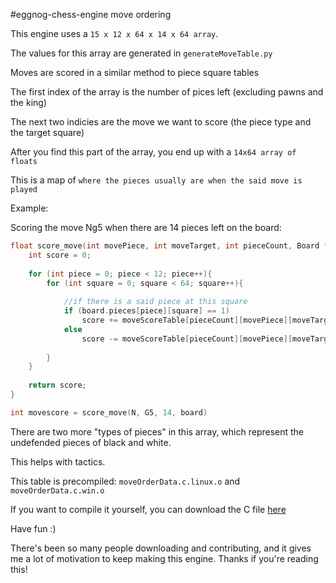 #eggnog-chess-engine move ordering

This engine uses a `15 x 12 x 64 x 14 x 64 array`.

The values for this array are generated in `generateMoveTable.py`

Moves are scored in a similar method to piece square tables

The first index of the array is the number of pices left (excluding pawns and the king)

The next two indicies are the move we want to score (the piece type and the target square)

After you find this part of the array, you end up with a `14x64 array of floats`

This is a map of `where the pieces usually are when the said move is played`

Example:

Scoring the move Ng5 when there are 14 pieces left on the board:

```C
float score_move(int movePiece, int moveTarget, int pieceCount, Board *board){
    int score = 0;
    
    for (int piece = 0; piece < 12; piece++){
        for (int square = 0; square < 64; square++){
            
            //if there is a said piece at this square
            if (board.pieces[piece][square] == 1)
                score += moveScoreTable[pieceCount][movePiece][moveTarget][piece][target]
            else
                score -= moveScoreTable[pieceCount][movePiece][moveTarget][piece][target]
            
        }
    }
    
    return score;
}

int movescore = score_move(N, G5, 14, board)
```

There are two more "types of pieces" in this array, which represent the undefended pieces of black and white.

This helps with tactics.

This table is precompiled: `moveOrderData.c.linux.o` and `moveOrderData.c.win.o`

If you want to compile it yourself, you can download the C file [here](https://drive.google.com/file/d/1jTiHDq4BLt-bLkvjkR5gUyJp2_f8uNXF/view?usp=sharing)

Have fun :)

There's been so many people downloading and contributing, and it gives me a lot of motivation to keep making this engine. Thanks if you're reading this!